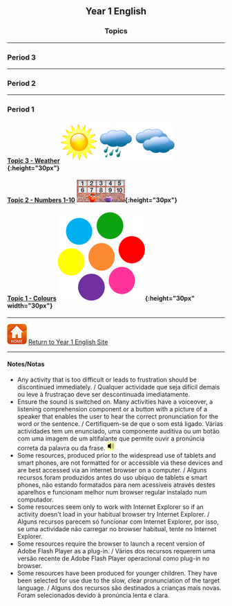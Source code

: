 <h2> 
<p align="center">
Year 1 English
</p>
</h2>

<h3> 
<p align="center">
Topics
</p>
</h3>

***

### Period 3  

***

### Period 2  

<!--#### [Topic 8 - Weather](https://tangerina-pt.github.io/English/Weather_A)
#### [Topic 7 - Family](https://tangerina-pt.github.io/English/Family_A)

***

#### [Topic 6 - Feelings/needs](https://tangerina-pt.github.io/English/Feelings_A)
#### [Topic 6 - Toys](https://tangerina-pt.github.io/English/Toys_A)
#### [Topic 4 - Classroom objects](https://tangerina-pt.github.io/English/Classroom_Objects_A)
#### [Topic 7 - Actions](https://tangerina-pt.github.io/English/Actions_A)
#### [Topic 7 - Shapes](https://tangerina-pt.github.io/English/Shapes_A)
#### [Topic 6 - Family](https://tangerina-pt.github.io/English/Family_A)
#### [Topic 5 - Classroom objects](https://tangerina-pt.github.io/English/Classroom_Objects_A)
#### [Topic 4 - Animals](https://tangerina-pt.github.io/English/Animals_A)
#### [Topic 3 - Body parts](https://tangerina-pt.github.io/English/Body_Parts_A)-->

***

### Period 1
#### [Topic 3 - Weather](https://tangerina-pt.github.io/English/Weather_A) ![wsym](/images/wsym.PNG){:height="30px"}
#### [Topic 2 - Numbers 1-10](https://tangerina-pt.github.io/English/Number_A) ![pmno](/images/pmno.PNG){:height="30px"}
#### [Topic 1 - Colours](https://tangerina-pt.github.io/English/Colours_A) ![colmix](/images/colmix.png){:height="30px" width="30px"}
<!--#### [Topic 0 - Greetings](https://tangerina-pt.github.io/English/Greetings_A)-->

<!--***
[![kbah](/images/kbah.PNG)](https://tangerina-pt.github.io/English/kb1)[![kbtx](/images/kbtx.PNG)](https://tangerina-pt.github.io/English/kb1)-->

***
[![home](/images/home.PNG)](https://tangerina-pt.github.io/English/Year1) [Return to Year 1 English Site](https://tangerina-pt.github.io/English/Year1)

***
#### Notes/Notas
* Any activity that is too difficult or leads to frustration should be discontinued immediately. / Qualquer actividade que seja difícil demais ou leve à frustraçao deve ser descontinuada imediatamente.
* Ensure the sound is switched on. Many activities have a voiceover, a listening comprehension component or a button with a picture of a speaker that enables the user to hear the correct pronunciation for the word or the sentence. / Certifiquem-se de que o som está ligado. Várias actividades tem um enunciado, uma componente auditiva ou um botão com uma imagem de um altifalante que permite ouvir a pronúncia correta da palavra ou da frase. ![spkr2](/images/spkr2.PNG)
* Some resources, produced prior to the widespread use of tablets and smart phones, are not formatted for or accessible via these devices and are best accessed via an internet browser on a computer. / Alguns recursos foram produzidos antes do uso ubíquo de tablets e smart phones, não estando formatados para nem acessíveis através destes aparelhos e funcionam melhor num browser regular instalado num computador.
* Some resources seem only to work with Internet Explorer so if an activity doesn't load in your habitual browser try Internet Explorer. / Alguns recursos parecem só funcionar com Internet Explorer, por isso, se uma actividade não carregar no browser habitual, tente no Internet Explorer.
* Some resources require the browser to launch a recent version of Adobe Flash Player as a plug-in. / Vários dos recursos requerem uma versão recente de Adobe Flash Player operacional como plug-in no browser.
* Some resources have been produced for younger children. They have been selected for use due to the slow, clear pronunciation of the target language. / Alguns dos recursos são destinados a crianças mais novas. Foram selecionados devido à pronúncia lenta e clara.

